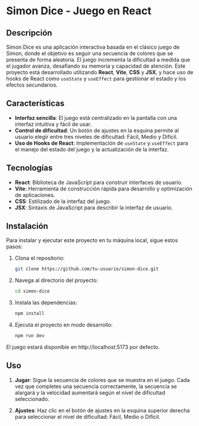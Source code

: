 # Simon Dice - Juego en React

## Descripción

Simon Dice es una aplicación interactiva basada en el clásico juego de Simon, donde el objetivo es seguir una secuencia de colores que se presenta de forma aleatoria. El juego incrementa la dificultad a medida que el jugador avanza, desafiando su memoria y capacidad de atención. Este proyecto está desarrollado utilizando **React**, **Vite**, **CSS** y **JSX**, y hace uso de hooks de React como `useState` y `useEffect` para gestionar el estado y los efectos secundarios.

## Características

- **Interfaz sencilla**: El juego está centralizado en la pantalla con una interfaz intuitiva y fácil de usar.
- **Control de dificultad**: Un botón de ajustes en la esquina permite al usuario elegir entre tres niveles de dificultad: Fácil, Medio y Difícil.
- **Uso de Hooks de React**: Implementación de `useState` y `useEffect` para el manejo del estado del juego y la actualización de la interfaz.

## Tecnologías

- **React**: Biblioteca de JavaScript para construir interfaces de usuario.
- **Vite**: Herramienta de construcción rápida para desarrollo y optimización de aplicaciones.
- **CSS**: Estilizado de la interfaz del juego.
- **JSX**: Sintaxis de JavaScript para describir la interfaz de usuario.

## Instalación

Para instalar y ejecutar este proyecto en tu máquina local, sigue estos pasos:

1. Clona el repositorio:

   ```bash
   git clone https://github.com/tu-usuario/simon-dice.git

2. Navega al directorio del proyecto:
   ```bash
   cd simon-dice
   
3. Instala las dependencias:
   ```bash
   npm install
   
4. Ejecuta el proyecto en modo desarrollo:
   ```bash
   npm run dev
   
El juego estará disponible en http://localhost:5173 por defecto.

## Uso

1. **Jugar**: Sigue la secuencia de colores que se muestra en el juego. Cada vez que completes una secuencia correctamente, la secuencia se alargará y la velocidad aumentará según el nivel de dificultad seleccionado.
   
2. **Ajustes**: Haz clic en el botón de ajustes en la esquina superior derecha para seleccionar el nivel de dificultad: Fácil, Medio o Difícil.
